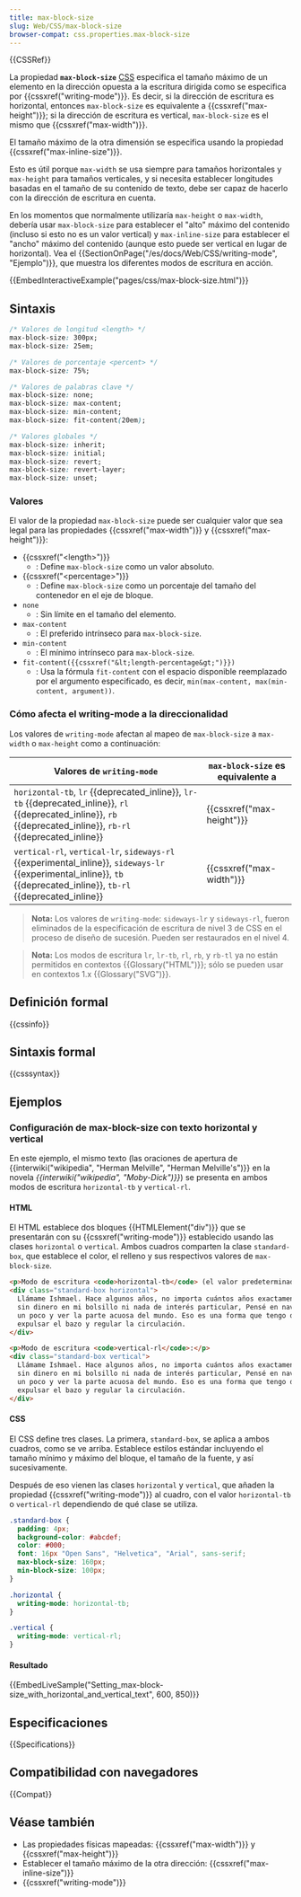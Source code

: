 ```yaml
---
title: max-block-size
slug: Web/CSS/max-block-size
browser-compat: css.properties.max-block-size
---
```

{{CSSRef}}

La propiedad **`max-block-size`** [CSS](/es/docs/Web/CSS) especifica el tamaño máximo de un elemento en la dirección opuesta a la escritura dirigida como se especifica por {{cssxref("writing-mode")}}. Es decir, si la dirección de escritura es horizontal, entonces `max-block-size` es equivalente a {{cssxref("max-height")}}; si la dirección de escritura es vertical, `max-block-size` es el mismo que {{cssxref("max-width")}}.

El tamaño máximo de la otra dimensión se especifica usando la propiedad {{cssxref("max-inline-size")}}.

Esto es útil porque `max-width` se usa siempre para tamaños horizontales y `max-height` para tamaños verticales, y si necesita establecer longitudes basadas en el tamaño de su contenido de texto, debe ser capaz de hacerlo con la dirección de escritura en cuenta.

En los momentos que normalmente utilizaría `max-height` o `max-width`, debería usar `max-block-size` para establecer el "alto" máximo del contenido (incluso si esto no es un valor vertical) y `max-inline-size` para establecer el "ancho" máximo del contenido (aunque esto puede ser vertical en lugar de horizontal). Vea el {{SectionOnPage("/es/docs/Web/CSS/writing-mode", "Ejemplo")}}, que muestra los diferentes modos de escritura en acción.

{{EmbedInteractiveExample("pages/css/max-block-size.html")}}

## Sintaxis

```css
/* Valores de longitud <length> */
max-block-size: 300px;
max-block-size: 25em;

/* Valores de porcentaje <percent> */
max-block-size: 75%;

/* Valores de palabras clave */
max-block-size: none;
max-block-size: max-content;
max-block-size: min-content;
max-block-size: fit-content(20em);

/* Valores globales */
max-block-size: inherit;
max-block-size: initial;
max-block-size: revert;
max-block-size: revert-layer;
max-block-size: unset;
```

### Valores

El valor de la propiedad `max-block-size` puede ser cualquier valor que sea legal para las propiedades {{cssxref("max-width")}} y {{cssxref("max-height")}}:

- {{cssxref("&lt;length&gt;")}}
  - : Define `max-block-size` como un valor absoluto.
- {{cssxref("&lt;percentage&gt;")}}
  - : Define `max-block-size` como un porcentaje del tamaño del contenedor en el eje de bloque.
- `none`
  - : Sin límite en el tamaño del elemento.
- `max-content`
  - : El preferido intrínseco para `max-block-size`.
- `min-content`
  - : El mínimo intrínseco para `max-block-size`.
- `fit-content({{cssxref("&lt;length-percentage&gt;")}})`
  - : Usa la fórmula `fit-content` con el espacio disponible reemplazado por el argumento especificado, es decir, `min(max-content, max(min-content, argument))`.

### Cómo afecta el writing-mode a la direccionalidad

Los valores de `writing-mode` afectan al mapeo de `max-block-size` a `max-width` o `max-height` como a continuación:

| Valores de `writing-mode`                                                                                                                                              | `max-block-size` es equivalente a |
| --------------------------------------------------------------------------------------------------------------------------------------------------------------------- | --------------------------------- |
| `horizontal-tb`, `lr` {{deprecated_inline}}, `lr-tb` {{deprecated_inline}}, `rl` {{deprecated_inline}}, `rb` {{deprecated_inline}}, `rb-rl` {{deprecated_inline}}     | {{cssxref("max-height")}}         |
| `vertical-rl`, `vertical-lr`, `sideways-rl` {{experimental_inline}}, `sideways-lr` {{experimental_inline}}, `tb` {{deprecated_inline}}, `tb-rl` {{deprecated_inline}} | {{cssxref("max-width")}}          |

> **Nota:** Los valores de `writing-mode`: `sideways-lr` y `sideways-rl`, fueron eliminados de la especificación de escritura de nivel 3 de CSS en el proceso de diseño de sucesión. Pueden ser restaurados en el nivel 4.

> **Nota:** Los modos de escritura `lr`, `lr-tb`, `rl`, `rb`, y `rb-tl` ya no están permitidos en contextos {{Glossary("HTML")}}; sólo se pueden usar en contextos 1.x {{Glossary("SVG")}}.

## Definición formal

{{cssinfo}}

## Sintaxis formal

{{csssyntax}}

## Ejemplos

### Configuración de max-block-size con texto horizontal y vertical

En este ejemplo, el mismo texto (las oraciones de apertura de {{interwiki("wikipedia", "Herman Melville", "Herman Melville's")}} en la novela _{{interwiki("wikipedia", "Moby-Dick")}}_) se presenta en ambos modos de escritura `horizontal-tb` y `vertical-rl`.

#### HTML

El HTML establece dos bloques {{HTMLElement("div")}} que se presentarán con su {{cssxref("writing-mode")}} establecido usando las clases `horizontal` o `vertical`. Ambos cuadros comparten la clase `standard-box`, que establece el color, el relleno y sus respectivos valores de `max-block-size`.

```html
<p>Modo de escritura <code>horizontal-tb</code> (el valor predeterminado):</p>
<div class="standard-box horizontal">
  Llámame Ishmael. Hace algunos años, no importa cuántos años exactamente,
  sin dinero en mi bolsillo ni nada de interés particular, Pensé en navegar
  un poco y ver la parte acuosa del mundo. Eso es una forma que tengo de 
  expulsar el bazo y regular la circulación.
</div>

<p>Modo de escritura <code>vertical-rl</code>:</p>
<div class="standard-box vertical">
  Llámame Ishmael. Hace algunos años, no importa cuántos años exactamente,
  sin dinero en mi bolsillo ni nada de interés particular, Pensé en navegar
  un poco y ver la parte acuosa del mundo. Eso es una forma que tengo de 
  expulsar el bazo y regular la circulación.
</div>
```

#### CSS

El CSS define tres clases. La primera, `standard-box`, se aplica a ambos cuadros, como se ve arriba. Establece estilos estándar incluyendo el tamaño mínimo y máximo del bloque, el tamaño de la fuente, y así sucesivamente.

Después de eso vienen las clases `horizontal` y `vertical`, que añaden la propiedad {{cssxref("writing-mode")}} al cuadro, con el valor `horizontal-tb` o `vertical-rl` dependiendo de qué clase se utiliza.


```css
.standard-box {
  padding: 4px;
  background-color: #abcdef;
  color: #000;
  font: 16px "Open Sans", "Helvetica", "Arial", sans-serif;
  max-block-size: 160px;
  min-block-size: 100px;
}

.horizontal {
  writing-mode: horizontal-tb;
}

.vertical {
  writing-mode: vertical-rl;
}
```

#### Resultado

{{EmbedLiveSample("Setting_max-block-size_with_horizontal_and_vertical_text", 600, 850)}}

## Especificaciones

{{Specifications}}

## Compatibilidad con navegadores

{{Compat}}

## Véase también

- Las propiedades físicas mapeadas: {{cssxref("max-width")}} y {{cssxref("max-height")}}
- Establecer el tamaño máximo de la otra dirección: {{cssxref("max-inline-size")}}
- {{cssxref("writing-mode")}}